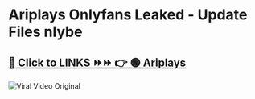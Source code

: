 
 # Ariplays Onlyfans Leaked - Update Files nlybe

## <h2><a href="https://clipsfans.com/Ariplays&ref=git">🔗 Click to LINKS ⏩⏩ 👉 🟢 Ariplays </a></h2>

<a href="https://clipsfans.com/Ariplays&ref=git" rel="nofollow" data-target="animated-image.originalLink"><img src="https://i.ibb.co.com/xMMVF88/686577567.gif" alt="Viral Video Original" style="max-width: 100%; display: inline-block;" data-target="animated-image.originalImage"></a>

